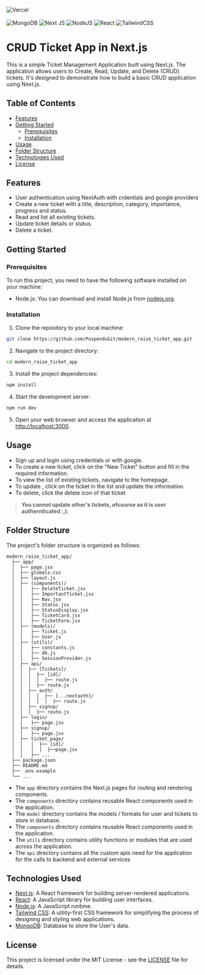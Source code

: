 ###
![Vercel](https://therealsujitk-vercel-badge.vercel.app/?app=modern-raise-ticket-app)
</br>
</br>
![MongoDB](https://img.shields.io/badge/MongoDB-%234ea94b.svg?style=for-the-badge&logo=mongodb&logoColor=white)
	![Next JS](https://img.shields.io/badge/Next-black?style=for-the-badge&logo=next.js&logoColor=white)
 ![NodeJS](https://img.shields.io/badge/node.js-6DA55F?style=for-the-badge&logo=node.js&logoColor=white)
 ![React](https://img.shields.io/badge/react-%2320232a.svg?style=for-the-badge&logo=react&logoColor=%2361DAFB)
 ![TailwindCSS](https://img.shields.io/badge/tailwindcss-%2338B2AC.svg?style=for-the-badge&logo=tailwind-css&logoColor=white)
# CRUD Ticket App in Next.js

This is a simple Ticket Management Application built using Next.js. The application allows users to Create, Read, Update, and Delete (CRUD) tickets. It's designed to demonstrate how to build a basic CRUD application using Next.js.

## Table of Contents

- [Features](#features)
- [Getting Started](#getting-started)
  - [Prerequisites](#prerequisites)
  - [Installation](#installation)
- [Usage](#usage)
- [Folder Structure](#folder-structure)
- [Technologies Used](#technologies-used)
- [License](#license)

## Features

- User authentication using NextAuth with crdentials and google providers
- Create a new ticket with a title, description, category, importance, progress and status.
- Read and list all existing tickets.
- Update ticket details or status.
- Delete a ticket.

## Getting Started

### Prerequisites

To run this project, you need to have the following software installed on your machine:

- Node.js: You can download and install Node.js from [nodejs.org](https://nodejs.org/).

### Installation

1. Clone the repository to your local machine:

```bash
git clone https://github.com/PuspenduGit/modern_raise_ticket_app.git
```

2. Navigate to the project directory:

```bash
cd modern_raise_ticket_app
```

3. Install the project dependencies:

```bash
npm install
```

4. Start the development server:

```bash
npm run dev
```

5. Open your web browser and access the application at [http://localhost:3000](http://localhost:3000).

## Usage

- Sign up and login using credentials or with google.
- To create a new ticket, click on the "New Ticket" button and fill in the required information.
- To view the list of existing tickets, navigate to the homepage.
- To update , click on the ticket in the list and update the information.
- To delete, click the delete icon of that ticket
>**You cannot update other's tickets, ofcourse as it is user authernticated :,)**:

## Folder Structure

The project's folder structure is organized as follows:

```
modern_raise_ticket_app/
  ├── app/
  │  ├── page.jsx
  │  ├── globals.css 
  │  ├── layout.js
  │  ├── (components)/
  │  │   ├── DeleteTicket.jsx
  │  │   ├── ImportantTicket.jsx
  │  │   ├── Nav.jsx
  │  │   ├── Status.jsx
  │  │   ├── StatusDisplay.jsx
  │  │   ├── TicketCard.jsx
  │  │   ├── TicketForm.jsx
  │  ├── (models)/
  │  │   ├── Ticket.js
  │  │   ├── User.js
  │  ├── (utils)/
  │  │   ├── constants.js
  │  │   ├── db.js
  │  │   ├── SessionProvider.js
  │  ├── api/
  │  │  ├── [Tickets]/
  │  │  │  ├── [id]/
  │  │  │  │  ├── route.js
  │  │  │  ├── route.js
  │  │  ├── auth/
  │  │  │  │  ├── [...nextauth]/
  │  │  │  │  │  ├── route.js
  │  │  ├── signup/
  │  │  │  ├── route.js
  │  ├── login/
  │  │   ├── page.jsx
  │  ├── signup/
  │  │   ├── page.jsx
  │  ├── ticket_page/
  │  │   │  ├── [id]/
  │  │   │  │  ├──page.jsx
  │  │   ├── ...
  ├── package.json
  ├── README.md
  ├── .env.example
  └── ...
```

- The `app` directory contains the Next.js pages for routing and rendering components.
- The `components` directory contains reusable React components used in the application.
- The `model` directory contains the models / formats for user and tickets to store in database.
- The `components` directory contains reusable React components used in the application.
- The `utils` directory contains utility functions or modules that are used across the application.
- The `api` directory contains all the custom apis need for the application for the calls to backend and external services


## Technologies Used

- [Next.js](https://nextjs.org/): A React framework for building server-rendered applications.
- [React](https://reactjs.org/): A JavaScript library for building user interfaces.
- [Node.js](https://nodejs.org/): A JavaScript runtime.
- [Tailwind CSS](https://tailwindcss.com/): A utility-first CSS framework for simplifying the process of designing and styling web applications.
- [MongoDB](https://www.mongodb.com/): Database to store the User's data.

## License

This project is licensed under the MIT License - see the [LICENSE](LICENSE) file for details.